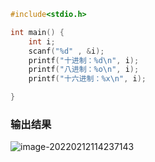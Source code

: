```c
#include<stdio.h>

int main() {
	int i;
	scanf("%d" , &i);
	printf("十进制：%d\n", i);
	printf("八进制：%o\n", i);
	printf("十六进制：%x\n", i);

}
```

### 输出结果

![image-20220212114237143](https://inpast-qiq.oss-cn-beijing.aliyuncs.com/img/202202121142198.png)

